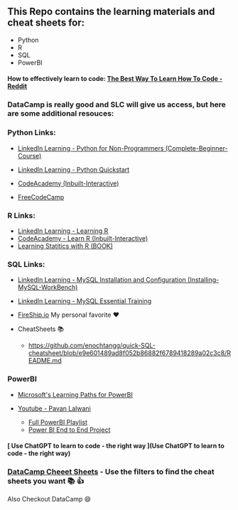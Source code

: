 ## This Repo contains the learning materials and cheat sheets for:
 - Python
 - R
 - SQL
 - PowerBI


#### How to effectively learn to code: [The Best Way To Learn How To Code - Reddit](https://www.reddit.com/r/learnprogramming/comments/5zc24o/the_best_way_to_learn_how_to_code/) 

### DataCamp is really good and SLC will give us access, but here are some additional resouces:


### Python Links:
 - [LinkedIn Learning - Python for Non-Programmers (Complete-Beginner-Course)](https://www.linkedin.com/learning/python-for-non-programmers)
 - [LinkedIn Learning - Python Quickstart](https://www.linkedin.com/learning/python-quick-start)

 - [CodeAcademy (Inbuilt-Interactive)](https://www.codecademy.com/learn/learn-python-3)
 - [FreeCodeCamp](https://www.freecodecamp.org/news/python-programming-course/)





### R Links:
 - [LinkedIn Learning - Learning R](https://www.linkedin.com/learning/learning-r-18748884)
 - [CodeAcademy - Learn R (Inbuilt-Interactive)](https://www.codecademy.com/learn/learn-r)
 - [Learning Statitics with R (BOOK)](https://learningstatisticswithr.com/book/)


### SQL Links:
 - [LinkedIn Learning - MySQL Installation and Configuration (Installing-MySQL-WorkBench)](https://www.linkedin.com/learning/mysql-installation-and-configuration)
 - [LinkedIn Learning - MySQL Essential Training](https://www.linkedin.com/learning/mysql-essential-training-2)

 - [FireShip.io](https://youtu.be/Cz3WcZLRaWc) My personal favorite :heart: 


 - CheatSheets :books:
     - https://github.com/enochtangg/quick-SQL-cheatsheet/blob/e9e601489ad8f052b86882f6789418289a02c3c8/README.md

### PowerBI
 - [Microsoft's Learning Paths for PowerBI](https://learn.microsoft.com/en-us/training/browse/?products=power-bi&resource_type=learning%20path)

 - [ Youtube - Pavan Lalwani ](https://www.youtube.com/@PavanLalwani/playlists)
   - [ Full PowerBI Playlist ](https://www.youtube.com/watch?v=H84UJn1CiWo&list=PL6Omre3duO-OGTAMuFuDOS8wMuuxmyaiX&pp=iAQB)
   - [ Power BI End to End Project ](https://youtu.be/EpQS89RFJ8M?list=PL6Omre3duO-NB322ACbm4_HfdX_V02ugn)
  
#### [ Use ChatGPT to learn to code - the right way ](Use ChatGPT to learn to code - the right way)
### [DataCamp Cheeet Sheets](https://www.datacamp.com/resources) - Use the filters to find the cheat sheets you want :books: :thumbsup:


Also Checkout DataCamp :smile: 

